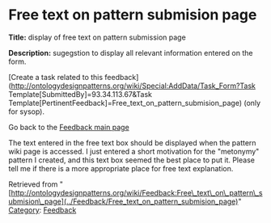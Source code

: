 #  Free text on pattern submision page


__Title:__ display of free text on pattern submission page


__Description:__ sugegstion to display all relevant information entered on the form. 


  




[Create a task related to this feedback](http://ontologydesignpatterns.org/wiki/Special:AddData/Task_Form?Task Template[SubmittedBy]=93.34.113.67&Task Template[PertinentFeedback]=Free_text_on_pattern_submision_page) (only for sysop).


  



Go back to the  [Feedback main page](../Feedback/Main "Feedback:Main")


The text entered in the free text box should be displayed when the pattern wiki page is accessed. I just entered a short motivation for the "metonymy" pattern I created, and this text box seemed the best place to put it. Please tell me if there is a more appropriate place for free text explanation.





Retrieved from "[http://ontologydesignpatterns.org/wiki/Feedback:Free\_text\_on\_pattern\_submision\_page](../Feedback/Free_text_on_pattern_submision_page)"
 [Category](http://ontologydesignpatterns.org/wiki/Special:Categories "Special:Categories"): [Feedback](../Category/Feedback "Category:Feedback")
